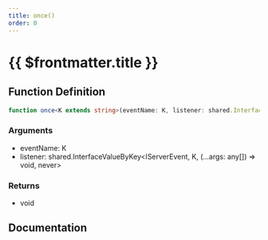 ```yaml
---
title: once()
order: 0
---
```


# {{ $frontmatter.title }}

## Function Definition

```ts
function once<K extends string>(eventName: K, listener: shared.InterfaceValueByKey<IServerEvent, K, (...args: any[]) => void, never>): void;
```

### Arguments

* eventName: K
* listener: shared.InterfaceValueByKey\<IServerEvent, K, (...args: any[]) =\> void, never\>

### Returns

* void

## Documentation

<!--@include: ./parts/once.md-->
